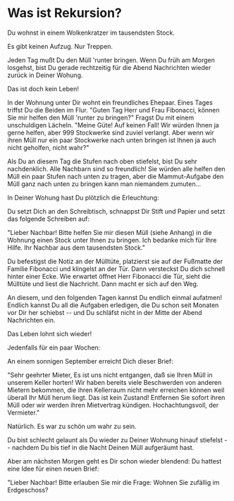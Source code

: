 # Was ist Rekursion?

Du wohnst in einem Wolkenkratzer im tausendsten Stock.

Es gibt keinen Aufzug. Nur Treppen.

Jeden Tag mußt Du den Müll 'runter bringen. Wenn Du früh am Morgen
losgehst, bist Du gerade rechtzeitig für die Abend Nachrichten wieder
zurück in Deiner Wohung.

Das ist doch kein Leben!

In der Wohnung unter Dir wohnt ein freundliches Ehepaar.
Eines Tages triffst Du die Beiden im Flur.
"Guten Tag Herr und Frau Fibonacci, können Sie mir helfen den Müll 'runter zu bringen?" Fragst Du mit einem unschuldigen Lächeln.
"Meine Güte! Auf keinen Fall! Wir würden Ihnen ja gerne helfen, aber 999 Stockwerke sind zuviel verlangt. Aber wenn wir ihren Müll nur ein paar Stockwerke nach unten bringen ist Ihnen ja auch nicht geholfen, nicht wahr?"

Als Du an diesem Tag die Stufen nach oben stiefelst, bist Du sehr nachdenklich. Alle Nachbarn sind so freundlich! Sie würden alle helfen den Müll ein paar Stufen nach unten zu tragen, aber die Mammut-Aufgabe den Müll ganz nach unten zu bringen kann man niemandem zumuten...

In Deiner Wohung hast Du plötzlich die Erleuchtung:

Du setzt Dich an den Schreibtisch, schnappst Dir Stift und Papier und setzt das folgende Schreiben auf:

"Lieber Nachbar!
Bitte helfen Sie mir diesen Müll (siehe Anhang) in die Wohnung einen Stock unter Ihnen zu bringen. Ich bedanke mich für Ihre Hilfe.
Ihr Nachbar aus dem tausendsten Stock."

Du befestigst die Notiz an der Mülltüte, platzierst sie auf der Fußmatte der Familie Fibonacci und klingelst an der Tür. Dann versteckst Du dich schnell hinter einer Ecke.
Wie erwartet öffnet Herr Fibonacci die Tür, sieht die Mülltüte und liest die Nachricht. Dann macht er sich auf den Weg.

An diesem, und den folgenden Tagen kannst Du endlich einmal aufatmen!
Endlich kannst Du all die Aufgaben erledigen, die Du schon seit Monaten vor Dir her schiebst -- und Du schläfst nicht in der Mitte der Abend Nachrichten ein.

Das Leben lohnt sich wieder!

Jedenfalls für ein paar Wochen:

An einem sonnigen September erreicht Dich dieser Brief:

"Sehr geehrter Mieter,
Es ist uns nicht entgangen, daß sie Ihren Müll in unserem Keller horten! Wir haben bereits viele Beschwerden von anderen Mietern bekommen, die ihren Kellerraum nicht mehr erreichen können weil überall Ihr Müll herum liegt. Das ist kein Zustand!
Entfernen Sie sofort ihren Müll oder wir werden ihren Mietvertrag kündigen.
Hochachtungsvoll, der Vermieter."

Natürlich. Es war zu schön um wahr zu sein.

Du bist schlecht gelaunt als Du wieder zu Deiner Wohnung hinauf stiefelst -- nachdem Du bis tief in die Nacht Deinen Müll aufgeräumt hast.

Aber am nächsten Morgen geht es Dir schon wieder blendend:
Du hattest eine Idee für einen neuen Brief:

"Lieber Nachbar!
Bitte erlauben Sie mir die Frage: Wohnen Sie zufällig im Erdgeschoss?

